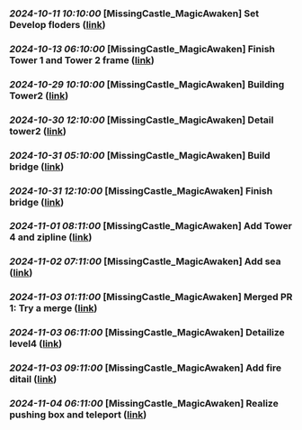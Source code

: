 
### _2024-10-11 10:10:00_ **[MissingCastle_MagicAwaken] Set Develop floders** ([link](https://dev.azure.com/missingCastle/MissingCastle_MagicAwaken/_git/MissingCastle_MagicAwaken/commit/0adc55bd4588af327c1ca239bce8599748351d9a))

### _2024-10-13 06:10:00_ **[MissingCastle_MagicAwaken] Finish Tower 1 and Tower 2 frame** ([link](https://dev.azure.com/missingCastle/MissingCastle_MagicAwaken/_git/MissingCastle_MagicAwaken/commit/83847cb5b5baf9b722c9f0790ea0c89150b2d4e9))

### _2024-10-29 10:10:00_ **[MissingCastle_MagicAwaken] Building Tower2** ([link](https://dev.azure.com/missingCastle/MissingCastle_MagicAwaken/_git/MissingCastle_MagicAwaken/commit/0d2f73f162b8e64d3c743520721122cb34c38365))

### _2024-10-30 12:10:00_ **[MissingCastle_MagicAwaken] Detail tower2** ([link](https://dev.azure.com/missingCastle/MissingCastle_MagicAwaken/_git/MissingCastle_MagicAwaken/commit/6f0a4b0c11efa8103c47fd59675afc356824fe17))

### _2024-10-31 05:10:00_ **[MissingCastle_MagicAwaken] Build bridge** ([link](https://dev.azure.com/missingCastle/MissingCastle_MagicAwaken/_git/MissingCastle_MagicAwaken/commit/62984204d39525767681f3b4cc37e3e8a810190a))

### _2024-10-31 12:10:00_ **[MissingCastle_MagicAwaken] Finish bridge** ([link](https://dev.azure.com/missingCastle/MissingCastle_MagicAwaken/_git/MissingCastle_MagicAwaken/commit/1e9c1934397e2811a6421b961aa6a1a4e55a85f7))

### _2024-11-01 08:11:00_ **[MissingCastle_MagicAwaken] Add Tower 4 and zipline** ([link](https://dev.azure.com/missingCastle/MissingCastle_MagicAwaken/_git/MissingCastle_MagicAwaken/commit/98528466c5fc8c3ccd9eb482c327e047d5eb2fd5))

### _2024-11-02 07:11:00_ **[MissingCastle_MagicAwaken] Add sea** ([link](https://dev.azure.com/missingCastle/MissingCastle_MagicAwaken/_git/MissingCastle_MagicAwaken/commit/8958db2d5b72deb81cd106a2b77977a50ebd5782))

### _2024-11-03 01:11:00_ **[MissingCastle_MagicAwaken] Merged PR 1: Try a merge** ([link](https://dev.azure.com/missingCastle/MissingCastle_MagicAwaken/_git/MissingCastle_MagicAwaken/commit/49a8ae44327fad9ec17e2f563d062e702b032573))

### _2024-11-03 06:11:00_ **[MissingCastle_MagicAwaken] Detailize level4** ([link](https://dev.azure.com/missingCastle/MissingCastle_MagicAwaken/_git/MissingCastle_MagicAwaken/commit/58022d15d50b0d4db8a7a7e62ef4bd7f394b4347))

### _2024-11-03 09:11:00_ **[MissingCastle_MagicAwaken] Add fire ditail** ([link](https://dev.azure.com/missingCastle/MissingCastle_MagicAwaken/_git/MissingCastle_MagicAwaken/commit/0e751d10d78ceec228ab3ae5dc183621fd32a731))

### _2024-11-04 06:11:00_ **[MissingCastle_MagicAwaken] Realize pushing box and teleport** ([link](https://dev.azure.com/missingCastle/MissingCastle_MagicAwaken/_git/MissingCastle_MagicAwaken/commit/cccc40f94b6f2e3dc3ad32ebc655800c4df1a61f))

